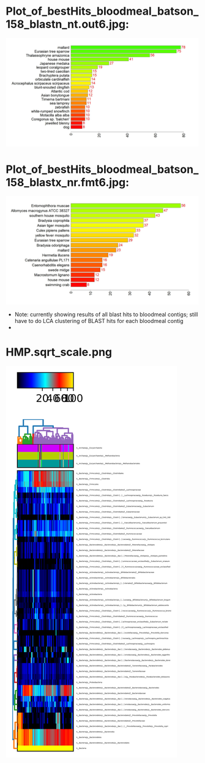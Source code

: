 # Plot_of_bestHits_bloodmeal_batson_158_blastn_nt.out6.jpg:
![Hi alt text](https://github.com/LeungHK/MVP/blob/main/bloodmeal_analysis/Plot_of_bestHits_bloodmeal_batson_158_blastn_nt.out6.jpg)

# Plot_of_bestHits_bloodmeal_batson_158_blastx_nr.fmt6.jpg:
![Hi alt text](https://github.com/LeungHK/MVP/blob/main/bloodmeal_analysis/Plot_of_bestHits_bloodmeal_batson_158_blastx_nr.fmt6.jpg)


* Note: currently showing results of all blast hits to bloodmeal contigs; still have to do LCA clustering of BLAST hits for each bloodmeal contig
* 
# HMP.sqrt_scale.png
![Hi alt text](https://github.com/LeungHK/MVP/blob/main/bloodmeal_analysis/HMP.sqrt_scale.png)
